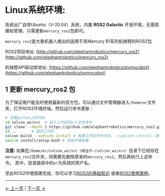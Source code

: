 # Linux系统环境:

系统出厂自带Ubuntu（V-20.04）系统，内置 **ROS2 Galactic** 开发环境，无需搭建和管理，只需更新`mercury_ros2`包即可。

`mercury_ros2`是大象机器人推出的适用于其Mercury B1系列机械臂的ROS2包

ROS2项目地址: [http://github.com/elephantrobotics/mercury_ros2](http://github.com/elephantrobotics/mercury_ros2)

机械臂API驱动库地址: [https://github.com/elephantrobotics/pymycobot](https://github.com/elephantrobotics/pymycobot)

## 1 更新 mercury_ros2 包

为了保证用户能及时使用最新的官方包，可以通过文件管理器进入`/home/er`文件夹，打开ROS2环境终端，然后运行命令更新：

```bash
# 克隆github上的代码
cd colcon_ws/src  # 进入工作区的src文件夹中
git clone --depth 1 https://github.com/elephantrobotics/mercury_ros2.git
cd ..       # 返回工作区
colcon build --symlink-install # 构建工作区中的代码，--symlink-install：避免每次调整 python 脚本时都需要重新编译
source install/setup.bash # 添加环境变量
```

**注意:** 如果在`/home/er/colcon_ws/src（相当于~/colcon_ws/src）`目录下已经存在`mercury_ros2`文件夹，则需要先删除原来的`mercury_ros2`，然后再执行上述命令。 其中，目录路径中的`er`为系统的用户名。

至此ROS2环境搭建完成，你可以学习[ROS2的基础知识](11.2.2-ROS2_Basics.md) 或者[ROS2使用案例](11.2.4-BasicFunction.md)。

---

[← 上一页](../6.3-ROS2/README.md) | [下一页 →](6.3.2-ROS2_Basics.md)
